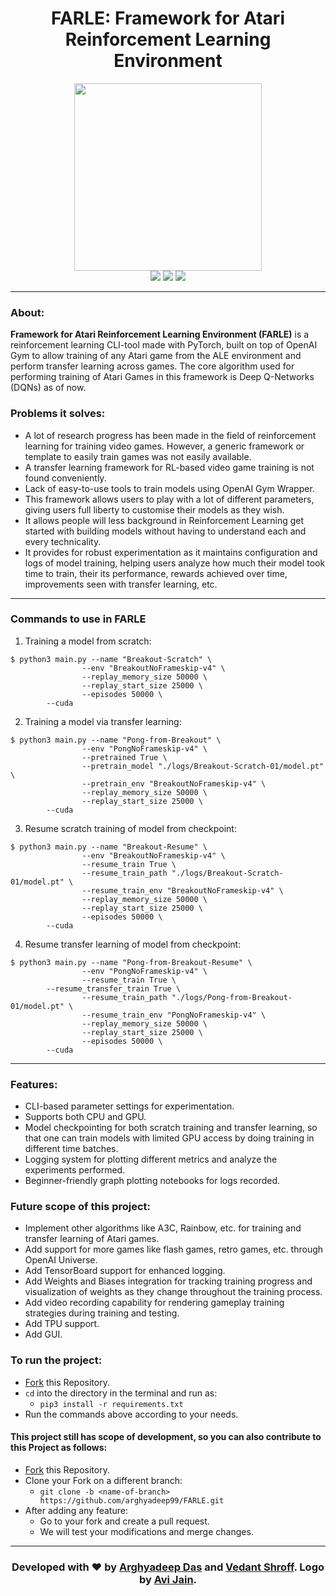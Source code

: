 <h1 align="center">FARLE: Framework for Atari Reinforcement Learning Environment</h1>

<div align="center">
<img src = "https://user-images.githubusercontent.com/33197180/120876562-0e139a80-c5cf-11eb-856e-47d2c05f4909.png" width="300" />

<br>
<img src = "https://img.shields.io/badge/Made_with-Python3-blue?style=for-the-badge&logo=python" />
<img src = "https://img.shields.io/badge/Made_with-PyTorch-blue?style=for-the-badge&logo=pytorch"/>
<img src = "https://img.shields.io/badge/Made_with-OpenAI_Gym-blue?style=for-the-badge&logo=openai" />

<br>

</div>

---

### About:

**Framework for Atari Reinforcement Learning Environment (FARLE)** is a reinforcement learning CLI-tool made with PyTorch, built on top of OpenAI Gym to allow training of any Atari game from the ALE environment and perform transfer learning across games. The core algorithm used for performing training of Atari Games in this framework is Deep Q-Networks (DQNs) as of now.

### Problems it solves:

* A lot of research progress has been made in the field of reinforcement learning for training video games. However, a generic framework or template to easily train games was not easily available.
* A transfer learning framework for RL-based video game training is not found conveniently.
* Lack of easy-to-use tools to train models using OpenAI Gym Wrapper.
* This framework allows users to play with a lot of different parameters, giving users full liberty to customise their models as they wish.
* It allows people will less background in Reinforcement Learning get started with building models without having to understand each and every technicality.
* It provides for robust experimentation as it maintains configuration and logs of model training, helping users analyze how much their model took time to train, their its performance, rewards achieved over time, improvements seen with transfer learning, etc. 

---

### Commands to use in FARLE

1. Training a model from scratch:
	
```console
$ python3 main.py --name "Breakout-Scratch" \
                --env "BreakoutNoFrameskip-v4" \
                --replay_memory_size 50000 \
                --replay_start_size 25000 \
                --episodes 50000 \
		--cuda
```

2. Training a model via transfer learning:
	
```console
$ python3 main.py --name "Pong-from-Breakout" \
                --env "PongNoFrameskip-v4" \
                --pretrained True \
                --pretrain_model "./logs/Breakout-Scratch-01/model.pt" \
                --pretrain_env "BreakoutNoFrameskip-v4" \
                --replay_memory_size 50000 \
                --replay_start_size 25000 \
		--cuda
```

3. Resume scratch training of model from checkpoint:
	
```console
$ python3 main.py --name "Breakout-Resume" \
                --env "BreakoutNoFrameskip-v4" \
                --resume_train True \
                --resume_train_path "./logs/Breakout-Scratch-01/model.pt" \
                --resume_train_env "BreakoutNoFrameskip-v4" \
                --replay_memory_size 50000 \
                --replay_start_size 25000 \
                --episodes 50000 \
		--cuda
```

4. Resume transfer learning of model from checkpoint:
	
```console
$ python3 main.py --name "Pong-from-Breakout-Resume" \
                --env "PongNoFrameskip-v4" \
                --resume_train True \
		--resume_transfer_train True \
                --resume_train_path "./logs/Pong-from-Breakout-01/model.pt" \
                --resume_train_env "PongNoFrameskip-v4" \
                --replay_memory_size 50000 \
                --replay_start_size 25000 \
                --episodes 50000 \
		--cuda
```

---

### Features:

* CLI-based parameter settings for experimentation.
* Supports both CPU and GPU.
* Model checkpointing for both scratch training and transfer learning, so that one can train models with limited GPU access by doing training in different time batches.
* Logging system for plotting different metrics and analyze the experiments performed.
* Beginner-friendly graph plotting notebooks for logs recorded.


### Future scope of this project:

* Implement other algorithms like A3C, Rainbow, etc. for training and transfer learning of Atari games. 
* Add support for more games like flash games, retro games, etc. through OpenAI Universe.
* Add TensorBoard support for enhanced logging.
* Add Weights and Biases integration for tracking training progress and visualization of weights as they change throughout the training process.
* Add video recording capability for rendering gameplay training strategies during training and testing.
* Add TPU support.
* Add GUI.

### To run the project:

* [Fork](https://github.com/arghyadeep99/FARLE) this Repository.
* `cd` into the directory in the terminal and run as:
	* `pip3 install -r requirements.txt`
* Run the commands above according to your needs.


#### This project still has scope of development, so you can also contribute to this Project as follows:
* [Fork](https://github.com/arghyadeep99/FARLE) this Repository.
* Clone your Fork on a different branch:
	* `git clone -b <name-of-branch> https://github.com/arghyadeep99/FARLE.git`
* After adding any feature:
	* Go to your fork and create a pull request.
	* We will test your modifications and merge changes.

---

<h3 align="center"><b>Developed with ❤️ by <a href="https://github.com/arghyadeep99">Arghyadeep Das</a> and <a href="https://github.com/vedant-shroff">Vedant Shroff</a>. Logo by <a href="https://github.com/aviiiij">Avi Jain</a>.</b></h3>
